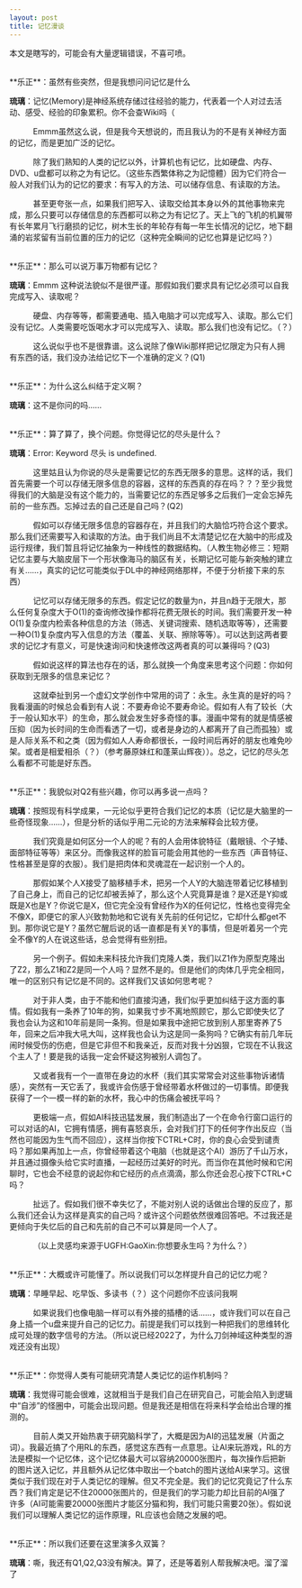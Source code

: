 ```yaml
---
layout: post
title: 记忆漫谈
---
```

本文是瞎写的，可能会有大量逻辑错误，不喜可喷。

<br> 
**乐正**：虽然有些突然，但是我想问问记忆是什么
 
**琉璃**：记忆(Memory)是神经系统存储过往经验的能力，代表着一个人对过去活动、感受、经验的印象累积。你不会查Wiki吗（
 
&emsp;&emsp;&emsp;Emmm虽然这么说，但是我今天想说的，而且我认为的不是有关神经方面的记忆，而是更加广泛的记忆。
 
&emsp;&emsp;&emsp;除了我们熟知的人类的记忆以外，计算机也有记忆，比如硬盘、内存、DVD、u盘都可以称之为有记忆。（这些东西繁体称之为記憶體）因为它们符合一般人对我们认为的记忆的要求：有写入的方法、可以储存信息、有读取的方法。
 
&emsp;&emsp;&emsp;甚至更夸张一点，如果我们把写入、读取交给其本身以外的其他事物来完成，那么只要可以存储信息的东西都可以称之为有记忆了。天上飞的飞机的机翼带有长年累月飞行磨损的记忆，树木生长的年轮存有每一年生长情况的记忆，地下翻涌的岩浆留有当前位置的压力的记忆（这种完全瞬间的记忆也算是记忆吗？）

<br> 
**乐正**：那么可以说万事万物都有记忆？
 
**琉璃**：Emmm  这种说法貌似不是很严谨。那假如我们要求具有记忆必须可以自我完成写入、读取呢？
 
&emsp;&emsp;&emsp;硬盘、内存等等，都需要通电、插入电脑才可以完成写入、读取。那么它们没有记忆。人类需要吃饭喝水才可以完成写入、读取。那么我们也没有记忆。（？）
 
&emsp;&emsp;&emsp;这么说似乎也不是很靠谱。这么说除了像Wiki那样把记忆限定为只有人拥有东西的话，我们没办法给记忆下一个准确的定义？(Q1)

<br> 
**乐正**：为什么这么纠结于定义啊？
 
**琉璃**：这不是你问的吗……

<br> 
**乐正**：算了算了，换个问题。你觉得记忆的尽头是什么？
 
**琉璃**：Error: Keyword 尽头 is undefined.
 
&emsp;&emsp;&emsp;这里姑且认为你说的尽头是需要记忆的东西无限多的意思。这样的话，我们首先需要一个可以存储无限多信息的容器，这样的东西真的存在吗？？？至少我觉得我们的大脑是没有这个能力的，当需要记忆的东西足够多之后我们一定会忘掉先前的一些东西。忘掉过去的自己还是自己吗？(Q2)
 
&emsp;&emsp;&emsp;假如可以存储无限多信息的容器存在，并且我们的大脑恰巧符合这个要求。那么我们还需要写入和读取的方法。由于我们尚且不太清楚记忆在大脑中的形成及运行规律，我们暂且将记忆抽象为一种线性的数据结构。（人教生物必修三：短期记忆主要与大脑皮层下一个形状像海马的脑区有关，长期记忆可能与新突触的建立有关……，真实的记忆可能类似于DL中的神经网络那样，不便于分析接下来的东西）
 
&emsp;&emsp;&emsp;记忆可以存储无限多的东西。假定记忆的数量为n，并且n趋于无限大，那么任何复杂度大于O(1)的查询修改操作都将花费无限长的时间。我们需要开发一种O(1)复杂度内检索各种信息的方法（筛选、关键词搜索、随机选取等等），还需要一种O(1)复杂度内写入信息的方法（覆盖、关联、擦除等等）。可以达到这两者要求的记忆才有意义，可是快速询问和快速修改这两者真的可以兼得吗？(Q3)
 
&emsp;&emsp;&emsp;假如说这样的算法也存在的话，那么就换一个角度来思考这个问题：你如何获取到无限多的信息来记忆？
 
&emsp;&emsp;&emsp;这就牵扯到另一个虚幻文学创作中常用的词了：永生。永生真的是好的吗？我看漫画的时候总会看到有人说：不要寿命论不要寿命论。假如有人有了较长（大于一般认知水平）的生命，那么就会发生好多奇怪的事。漫画中常有的就是情感被压抑（因为长时间的生命而看透了一切，或者是身边的人都离开了自己而孤独）或是人际关系不和之类（因为假如人人寿命都很长，一段时间后再好的朋友也难免吵架。或者是相爱相杀（？）（参考藤原妹红和蓬莱山辉夜））。总之，记忆的尽头怎么看都不可能是好东西。
 
<br> 
**乐正**：我貌似对Q2有些兴趣，你可以再多说一点吗？
 
**琉璃**：按照现有科学成果，一元论似乎更符合我们记忆的本质（记忆是大脑里的一些奇怪现象……），但是分析的话似乎用二元论的方法来解释会比较方便。
 
&emsp;&emsp;&emsp;我们究竟是如何区分一个人的呢？有的人会用体貌特征（戴眼镜、个子矮、面部特征等等）来区分。而像我这样的脸盲可能会用其他的一些东西（声音特征、性格甚至是穿的衣服）。我们是把肉体和灵魂混在一起识别一个人的。
 
&emsp;&emsp;&emsp;那假如某个人X接受了脑移植手术，把另一个人Y的大脑连带着记忆移植到了自己身上，而自己的记忆却被丢掉了，那么这个人究竟算是谁？是X还是Y抑或既是X也是Y？你说它是X，但它完全没有曾经作为X的任何记忆，性格也变得完全不像X，即便它的家人兴致勃勃地和它说有关先前的任何记忆，它却什么都get不到。那你说它是Y？虽然它醒后说的话一直都是有关Y的事情，但是听着另一个完全不像Y的人在说这些话，总会觉得有些别扭。
 
&emsp;&emsp;&emsp;另一个例子。假如未来科技允许我们克隆人类，我们以Z1作为原型克隆出了Z2，那么Z1和Z2是同一个人吗？显然不是的。但是他们的肉体几乎完全相同，唯一的区别只有记忆是不同的。这样我们又该如何思考呢？
 
&emsp;&emsp;&emsp;对于非人类，由于不能和他们直接沟通，我们似乎更加纠结于这方面的事情。假如我有一条养了10年的狗，如果我寸步不离地照顾它，那么它即使失忆了我也会认为这和10年前是同一条狗。但是如果我中途把它放到别人那里寄养了5年，回来之后冲我大吼大叫，这样我也会认为这是同一条狗吗？它确实有前几年玩闹时候受伤的伤疤，但是它非但不和我亲近，反而对我十分凶狠，它现在不认我这个主人了！要是我的话我一定会怀疑这狗被别人调包了。
 
&emsp;&emsp;&emsp;又或者我有一个一直带在身边的水杯（我们其实常常会对这些事物诉诸情感），突然有一天它丢了，我或许会伤感于曾经带着水杯做过的一切事情。即便我获得了一个一模一样的新的水杯，我心中的伤痛会被抚平吗？
 
&emsp;&emsp;&emsp;更极端一点，假如AI科技迅猛发展，我们制造出了一个在命令行窗口运行的可以对话的AI，它拥有情感，拥有喜怒哀乐，会对我们打下的任何字作出反应（当然也可能因为生气而不回应），这样当你按下CTRL+C时，你的良心会受到谴责吗？那如果再加上一点，你曾经带着这个电脑（也就是这个AI）游历了千山万水，并且通过摄像头给它实时直播，一起经历过美好的时光。而当你在其他时候和它闲聊时，它也会不经意的说起你和它经历的点点滴滴，那么你还会忍心按下CTRL+C吗？
 
&emsp;&emsp;&emsp;扯远了。假如我们很不幸失忆了，不能对别人说的话做出合理的反应了，那么我们还会认为这样是真实的自己吗？或许这个问题依然很难回答吧。不过我还是更倾向于失忆后的自己和先前的自己不可以算是同一个人了。
 
&emsp;&emsp;&emsp;（以上灵感均来源于UGFH:GaoXin:你想要永生吗？为什么？）
 
<br> 
**乐正**：大概或许可能懂了。所以说我们可以怎样提升自己的记忆力呢？
 
**琉璃**：早睡早起、吃早饭、多读书（？）这个问题你不应该问我啊
 
&emsp;&emsp;&emsp;如果说我们也像电脑一样可以有外接的插槽的话……，或许我们可以在自己身上插一个u盘来提升自己的记忆力。前提是我们可以找到一种把我们的思维转化成可处理的数字信号的方法。（所以说已经2022了，为什么刀剑神域这种类型的游戏还没有出现）
 
<br> 
**乐正**：你觉得人类有可能研究清楚人类记忆的运作机制吗？
 
**琉璃**：我觉得可能会很难，这就相当于是我们自己在研究自己，可能会陷入到逻辑中“自涉”的怪圈中，可能会出现问题。但是我还是相信在将来科学会给出合理的推测的。
 
&emsp;&emsp;&emsp;目前人类又开始热衷于研究脑科学了，大概是因为AI的迅猛发展（片面之词）。我最近搞了个用RL的东西，感觉这东西有一点意思。让AI来玩游戏，RL的方法是模拟一个记忆体，这个记忆体最大可以容纳20000张图片，每次操作后把新的图片送入记忆，并且额外从记忆体中取出一个batch的图片送给AI来学习。这很类似于我们现在对于人类记忆的理解。但又不完全是。我们的记忆究竟记了什么东西？我们肯定是记不住20000张图片的，但是我们的学习能力却比目前的AI强了许多（AI可能需要20000张图片才能区分猫和狗，我们可能只需要20张）。假如说我们可以理解人类记忆的运作原理，RL应该也会随之发展的吧。
 
<br> 
**乐正**：所以我们还要在这里演多久双簧？
 
**琉璃**：嘶，我还有Q1,Q2,Q3没有解决。算了，还是等着别人帮我解决吧。溜了溜了
